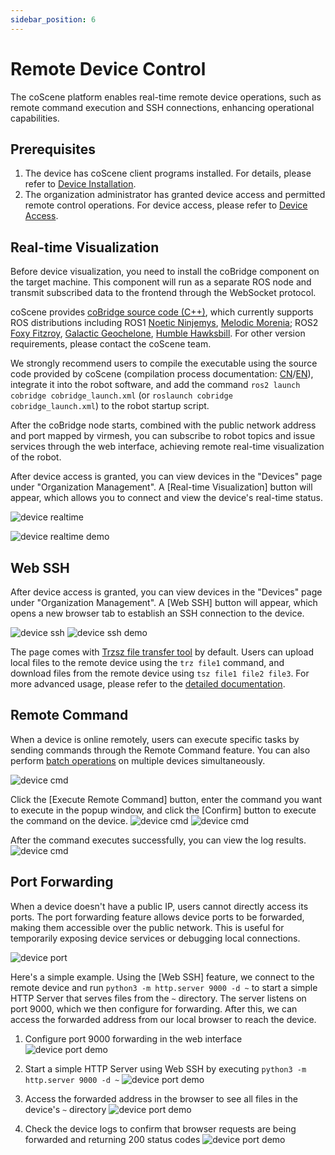 ```yaml
---
sidebar_position: 6
---
```


# Remote Device Control

The coScene platform enables real-time remote device operations, such as remote command execution and SSH connections, enhancing operational capabilities.

## Prerequisites

1. The device has coScene client programs installed. For details, please refer to [Device Installation](./2-create-device.md#add-device-from-device).
2. The organization administrator has granted device access and permitted remote control operations. For device access, please refer to [Device Access](./3-manage-device.md#device-access).

## Real-time Visualization

Before device visualization, you need to install the coBridge component on the target machine. This component will run as a separate ROS node and transmit subscribed data to the frontend through the WebSocket protocol.

coScene provides [coBridge source code (C++)](https://github.com/coscene-io/coBridge), which currently supports ROS distributions including ROS1 <u>Noetic Ninjemys</u>, <u>Melodic Morenia</u>; ROS2 <u>Foxy Fitzroy</u>, <u>Galactic Geochelone</u>, <u>Humble Hawksbill</u>. For other version requirements, please contact the coScene team.

We strongly recommend users to compile the executable using the source code provided by coScene (compilation process documentation: [CN](https://github.com/coscene-io/coBridge/blob/main/README.zh-CN.md)/[EN](https://github.com/coscene-io/coBridge/blob/main/README.md)), integrate it into the robot software, and add the command `ros2 launch cobridge cobridge_launch.xml` (or `roslaunch cobridge cobridge_launch.xml`) to the robot startup script.

After the coBridge node starts, combined with the public network address and port mapped by virmesh, you can subscribe to robot topics and issue services through the web interface, achieving remote real-time visualization of the robot.

After device access is granted, you can view devices in the "Devices" page under "Organization Management". A [Real-time Visualization] button will appear, which allows you to connect and view the device's real-time status.

![device realtime](./img/4-3-device-realtime.png)

![device realtime demo](./img/4-3-device-realtime-demo.png)

## Web SSH

After device access is granted, you can view devices in the "Devices" page under "Organization Management". A [Web SSH] button will appear, which opens a new browser tab to establish an SSH connection to the device.

![device ssh](./img/4-3-device-ssh.png)
![device ssh demo](./img/4-3-device-ssh-demo.png)

The page comes with [Trzsz file transfer tool](https://trzsz.github.io/cn/) by default. Users can upload local files to the remote device using the `trz file1` command, and download files from the remote device using `tsz file1 file2 file3`. For more advanced usage, please refer to the [detailed documentation](https://trzsz.github.io/cn/).

## Remote Command

When a device is online remotely, users can execute specific tasks by sending commands through the Remote Command feature. You can also perform [batch operations](./7-batch-device-operations.md) on multiple devices simultaneously.

![device cmd](./img/6-remote-command-1.png)

Click the [Execute Remote Command] button, enter the command you want to execute in the popup window, and click the [Confirm] button to execute the command on the device.
![device cmd](./img/6-remote-command-2.png)
![device cmd](./img/6-remote-command-3.png)

After the command executes successfully, you can view the log results.
![device cmd](./img/6-remote-command-4.png)

## Port Forwarding

When a device doesn't have a public IP, users cannot directly access its ports. The port forwarding feature allows device ports to be forwarded, making them accessible over the public network. This is useful for temporarily exposing device services or debugging local connections.

![device port](./img/4-3-device-port.png)

Here's a simple example. Using the [Web SSH] feature, we connect to the remote device and run `python3 -m http.server 9000 -d ~` to start a simple HTTP Server that serves files from the `~` directory. The server listens on port 9000, which we then configure for forwarding. After this, we can access the forwarded address from our local browser to reach the device.

1. Configure port 9000 forwarding in the web interface
   ![device port demo](./img/4-3-device-port-demo-1.png)

2. Start a simple HTTP Server using Web SSH by executing `python3 -m http.server 9000 -d ~`
   ![device port demo](./img/4-3-device-port-demo-3.png)

3. Access the forwarded address in the browser to see all files in the device's `~` directory
   ![device port demo](./img/4-3-device-port-demo-2.png)

4. Check the device logs to confirm that browser requests are being forwarded and returning 200 status codes
   ![device port demo](./img/4-3-device-port-demo-3.png)
